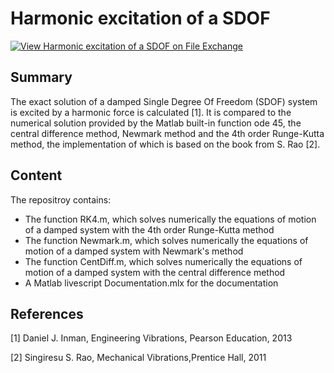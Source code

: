 # Harmonic excitation of a SDOF

[![View Harmonic excitation of a SDOF on File Exchange](https://www.mathworks.com/matlabcentral/images/matlab-file-exchange.svg)](https://se.mathworks.com/matlabcentral/fileexchange/53854-harmonic-excitation-of-a-sdof)

## Summary

The exact solution of a damped Single Degree Of Freedom (SDOF) system is excited by a harmonic force is calculated [1]. 
It is compared to the numerical solution provided by the Matlab built-in function ode 45, the central difference method, 
Newmark method and the 4th order Runge-Kutta method, the implementation of which is based on the book from S. Rao [2].

## Content

The repositroy contains: 
 - The function RK4.m, which solves numerically the equations of motion of a damped system with the 4th order Runge-Kutta method
 - The function Newmark.m, which solves numerically the equations of motion of a damped system with Newmark's method
 - The function CentDiff.m, which solves numerically the equations of motion of a damped system with the central difference method
 - A Matlab livescript Documentation.mlx for the documentation
 

## References

[1] Daniel J. Inman, Engineering Vibrations, Pearson Education, 2013

[2] Singiresu S. Rao, Mechanical Vibrations,Prentice Hall, 2011
